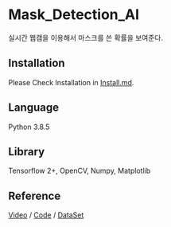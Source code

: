 # Mask_Detection_AI   
실시간 웹캠을 이용해서 마스크를 쓴 확률을 보여준다.

## Installation
Please Check Installation in [Install.md](https://github.com/CV-JaeHa/virtual-environment-list/blob/main/mask.md).

## Language
Python 3.8.5

## Library   
Tensorflow 2+, OpenCV, Numpy, Matplotlib

## Reference
[Video](https://www.youtube.com/watch?v=ncIyy1doSJ8&t=222s)
 / 
 [Code](https://github.com/kairess/mask-detection)
  / 
 [DataSet](https://github.com/prajnasb/observations)
